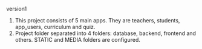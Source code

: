 version1
1. This project consists of 5 main apps. They are teachers, students, app_users, curriculum and quiz.
2. Project folder separated into 4 folders: database, backend, frontend and others. STATIC and MEDIA folders are configured.
